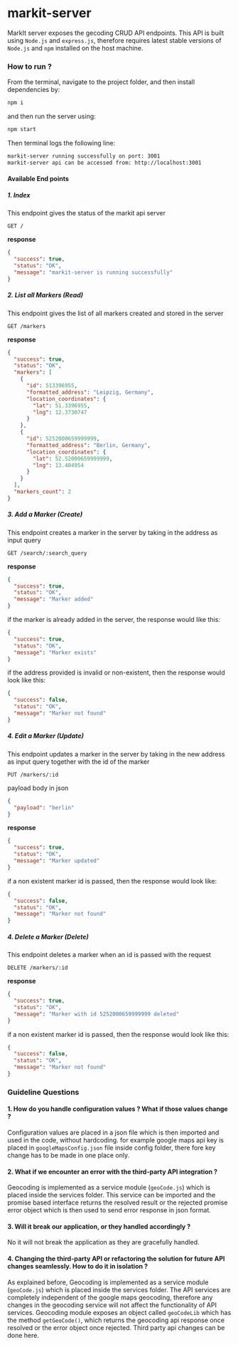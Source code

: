 # markit-server

MarkIt server exposes the gecoding CRUD API endpoints. This API is built using `Node.js` and `express.js`, therefore requires latest stable versions of `Node.js` and `npm` installed on the host machine.

### How to run ?

From the terminal, navigate to the project folder, and then install dependencies by:

```sh
npm i
```

and then run the server using:

```sh
npm start
```

Then terminal logs the following line:

```sh
markit-server running successfully on port: 3001
markit-server api can be accessed from: http://localhost:3001
```

#### Available End points

##### 1. Index

This endpoint gives the status of the markit api server

`GET /`

**response**

```json
{
  "success": true,
  "status": "OK",
  "message": "markit-server is running successfully"
}
```

##### 2. List all Markers (Read)

This endpoint gives the list of all markers created and stored in the server

`GET /markers`

**response**

```json
{
  "success": true,
  "status": "OK",
  "markers": [
    {
      "id": 513396955,
      "formatted_address": "Leipzig, Germany",
      "location_coordinates": {
        "lat": 51.3396955,
        "lng": 12.3730747
      }
    },
    {
      "id": 5252000659999999,
      "formatted_address": "Berlin, Germany",
      "location_coordinates": {
        "lat": 52.52000659999999,
        "lng": 13.404954
      }
    }
  ],
  "markers_count": 2
}
```

##### 3. Add a Marker (Create)

This endpoint creates a marker in the server by taking in the address as input query

`GET /search/:search_query`

**response**

```json
{
  "success": true,
  "status": "OK",
  "message": "Marker added"
}
```

if the marker is already added in the server, the response would like this:

```json
{
  "success": true,
  "status": "OK",
  "message": "Marker exists"
}
```

if the address provided is invalid or non-existent, then the response would look like this:

```json
{
  "success": false,
  "status": "OK",
  "message": "Marker not found"
}
```

##### 4. Edit a Marker (Update)

This endpoint updates a marker in the server by taking in the new address as input query together with the id of the marker

`PUT /markers/:id`

payload body in json

```json
{
  "payload": "berlin"
}
```

**response**

```json
{
  "success": true,
  "status": "OK",
  "message": "Marker updated"
}
```

if a non existent marker id is passed, then the response would look like:

```json
{
  "success": false,
  "status": "OK",
  "message": "Marker not found"
}
```

##### 4. Delete a Marker (Delete)

This endpoint deletes a marker when an id is passed with the request

`DELETE /markers/:id`

**response**

```json
{
  "success": true,
  "status": "OK",
  "message": "Marker with id 5252000659999999 deleted"
}
```

if a non existent marker id is passed, then the response would look like this:

```json
{
  "success": false,
  "status": "OK",
  "message": "Marker not found"
}
```

### Guideline Questions

#### 1. How do you handle configuration values ? What if those values change ?

Configuration values are placed in a json file which is then imported and used in the code, without hardcoding.
for example google maps api key is placed in `googleMapsConfig.json` file inside config folder, there fore key change has to be made in one place only.

#### 2. What if we encounter an error with the third-party API integration ?

Geocoding is implemented as a service module (`geoCode.js`) which is placed inside the services folder. This service can be imported and the promise based interface returns the resolved result or the rejected promise error object which is then used to send error response in json format.

#### 3. Will it break our application, or they handled accordingly ?

No it will not break the application as they are gracefully handled.

#### 4. Changing the third-party API or refactoring the solution for future API changes seamlessly. How to do it in isolation ?

As explained before, Geocoding is implemented as a service module (`geoCode.js`) which is placed inside the services folder. The API services are completely independent of the google maps geocoding, therefore any changes in the geocoding service will not affect the functionality of API services. Geocoding module exposes an object called `geoCodeLib` which has the method `getGeoCode()`, which returns the geocoding api response once resolved or the error object once rejected. Third party api changes can be done here.
